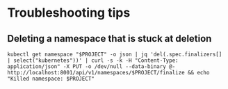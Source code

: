 # Troubleshooting tips


## Deleting a namespace that is stuck at deletion
```shell
kubectl get namespace "$PROJECT" -o json | jq 'del(.spec.finalizers[] | select("kubernetes"))' | curl -s -k -H "Content-Type: application/json" -X PUT -o /dev/null --data-binary @- http://localhost:8001/api/v1/namespaces/$PROJECT/finalize && echo "Killed namespace: $PROJECT"
```